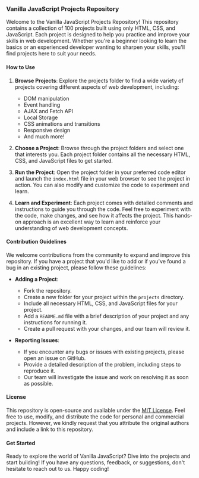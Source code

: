 ### Vanilla JavaScript Projects Repository

Welcome to the Vanilla JavaScript Projects Repository! This repository contains a collection of 100 projects built using only HTML, CSS, and JavaScript. Each project is designed to help you practice and improve your skills in web development. Whether you're a beginner looking to learn the basics or an experienced developer wanting to sharpen your skills, you'll find projects here to suit your needs.

#### How to Use

1. **Browse Projects**: Explore the projects folder to find a wide variety of projects covering different aspects of web development, including:

   - DOM manipulation
   - Event handling
   - AJAX and Fetch API
   - Local Storage
   - CSS animations and transitions
   - Responsive design
   - And much more!

2. **Choose a Project**: Browse through the project folders and select one that interests you. Each project folder contains all the necessary HTML, CSS, and JavaScript files to get started.

3. **Run the Project**: Open the project folder in your preferred code editor and launch the `index.html` file in your web browser to see the project in action. You can also modify and customize the code to experiment and learn.

4. **Learn and Experiment**: Each project comes with detailed comments and instructions to guide you through the code. Feel free to experiment with the code, make changes, and see how it affects the project. This hands-on approach is an excellent way to learn and reinforce your understanding of web development concepts.

#### Contribution Guidelines

We welcome contributions from the community to expand and improve this repository. If you have a project that you'd like to add or if you've found a bug in an existing project, please follow these guidelines:

- **Adding a Project**:
  - Fork the repository.
  - Create a new folder for your project within the `projects` directory.
  - Include all necessary HTML, CSS, and JavaScript files for your project.
  - Add a `README.md` file with a brief description of your project and any instructions for running it.
  - Create a pull request with your changes, and our team will review it.

- **Reporting Issues**:
  - If you encounter any bugs or issues with existing projects, please open an issue on GitHub.
  - Provide a detailed description of the problem, including steps to reproduce it.
  - Our team will investigate the issue and work on resolving it as soon as possible.

#### License

This repository is open-source and available under the [MIT License](LICENSE). Feel free to use, modify, and distribute the code for personal and commercial projects. However, we kindly request that you attribute the original authors and include a link to this repository.

#### Get Started

Ready to explore the world of Vanilla JavaScript? Dive into the projects and start building! If you have any questions, feedback, or suggestions, don't hesitate to reach out to us. Happy coding!